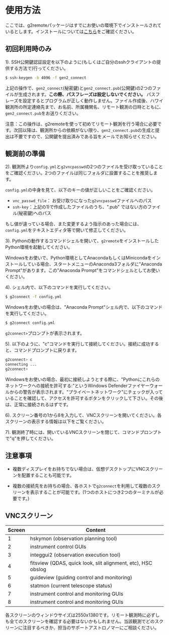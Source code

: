 # 使用方法

ここでは、g2remoteパッケージはすでにお使いの環境下でインストールされているとします。インストールについては[こちら](https://github.com/naojsoft/g2remote/blob/master/install_jp.md)をご確認ください。

## 初回利用時のみ

1). SSH公開鍵認証設定を以下のように(もしくはご自分のsshクライアントの提供する方法で)行ってください。

```bash
$ ssh-keygen -b 4096 -f gen2_connect
```

上記の操作で、`gen2_connect`(秘密鍵)と`gen2_connect.pub`(公開鍵)の2つのファイルが生成されます。**この際、パスフレーズは設定しないでください。** パスフレーズを設定するとプログラムが正しく動作しません。ファイル作成後、ハワイ観測所の所定連絡先まで、お名前、所属機関名、リモート観測の日時とともに、`gen2_connect.pub`をお送りください。

注意：この操作は、g2remoteを使って初めてリモート観測を行う場合に必要です。次回以降は、観測所からの依頼がない限り、`gen2_connect.pub`の生成と提出は不要ですので、公開鍵を提出済みである旨をメールでお知らせください。

## 観測前の準備

2). 観測所より`config.yml`と`g2vncpasswd`の2つのファイルを受け取っていることをご確認ください。2つのファイルは同じフォルダに設置することを推奨します。

`config.yml`の中身を見て、以下のキーの値が正しいことをご確認ください。
* `vnc_passwd_file`： お受け取りになった`g2vncpasswd`ファイルへのパス
* `ssh-key`：上記の1)で作成したファイルのうち、".pub" ではない方のファイル(秘密鍵)へのパス

もし値が違っている場合、また変更するよう指示のあった場合には、`config.yml`をテキストエディタ等で開いて修正してください。

3). Pythonの動作するコマンドシェルを開いて、`g2remote`をインストールしたPython環境を起動してください。

Windowsをお使いで、Python環境としてAnacondaもしくはMinicondaをインストールしている場合、スタートメニューのAnaconda3フォルダに"Anaconda Prompt"があります。この"Anaconda Prompt"をコマンドシェルとしてお使いください。

4). シェル内で、以下のコマンドを実行してください。

```bash
$ g2connect -f config.yml
```
Windowsをお使いの場合は、"Anaconda Prompt"シェル内で、以下のコマンドを実行してください。

```bash
$ g2connect config.yml
```

`g2connect>`プロンプトが表示されます。

5). 以下のように、"c"コマンドを実行して接続してください。接続に成功すると、コマンドプロンプトに戻ります。

```bash
g2connect> c
connecting ...
g2connect> 
```

Windowsをお使いの場合、最初に接続しようとする際に、"Pythonにこれらのネットワークへの接続を許可する:"というWindows Defenderファイヤーウォールからの警告が表示されます。"プライベートネットワーク"にチェックが入っていることを確認して、アクセスを許可するボタンをクリックして下さい。その後は、正常に接続されるはずです。

6). スクリーン番号の1から8を入力して、VNCスクリーンを開いてください。各スクリーンの表示する情報は以下をご覧ください。

7). 観測終了時には、開いているVNCスクリーンを閉じて、コマンドプロンプトで"q"を押してください。


## 注意事項

* 複数ディスプレイをお持ちでない場合は、仮想デスクトップにVNCスクリーンを配置することも可能です。

* 複数の接続先をお持ちの場合、各ホストで`g2connect`を利用して複数のスクリーンを表示することが可能です。(1つのホストにつき2つのターミナルが必要です。)

## VNCスクリーン

| Screen | Content |
| ------ | ------- |
| 1      | hskymon (observation planning tool) |
| 2      | instrument control GUIs |
| 3      | integgui2 (observation execution tool) |
| 4      | fitsview (QDAS, quick look, slit alignment, etc), HSC obslog |
| 5      | guideview (guiding control and monitoring) |
| 6      | statmon (current telescope status) |
| 7      | instrument control and monitoring GUIs |
| 8      | instrument control and monitoring GUIs |

各スクリーンのウィンドウサイズは2550x1380です。リモート観測時に必ずしも全てのスクリーンを確認する必要はないかもしれません。当該観測でどのスクリーンに注目するべきか、担当のサポートアストロノマーにご相談ください。
